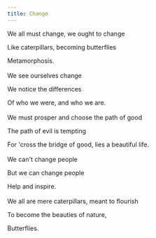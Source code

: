 ```yaml
---
title: Change
---
```


We all must change, we ought to change

Like caterpillars, becoming butterflies

Metamorphosis.
\
\
We see ourselves change

We notice the differences

Of who we were, and who we are.
\
\
We must prosper and choose the path of good

The path of evil is tempting

For 'cross the bridge of good, lies a beautiful life.
\
\
We can't change people

But we can change people

Help and inspire.
\
\
We all are mere caterpillars, meant to flourish

To become the beauties of nature,

Butterflies.
